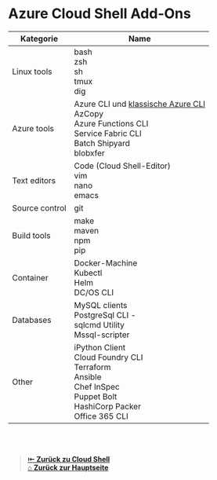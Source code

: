 # Azure Cloud Shell Add-Ons

| Kategorie | Name |
|-----------|------|
| Linux tools |bash <br> zsh <br> sh <br> tmux <br> dig |
| Azure tools | Azure CLI und [klassische Azure CLI](https://github.com/Azure/azure-xplat-cli) <br> AzCopy <br> Azure Functions CLI <br> Service Fabric CLI <br> Batch Shipyard <br> blobxfer |
| Text editors | Code (Cloud Shell-Editor) <br> vim <br> nano <br> emacs |
| Source control | git |
| Build tools | make <br> maven <br> npm <br> pip|
| Container | Docker-Machine <br> Kubectl <br> Helm <br> DC/OS CLI |
|Databases | MySQL clients <br> PostgreSql CLI -<br> sqlcmd Utility <br> Mssql-scripter |
| Other | iPython Client <br> Cloud Foundry CLI <br> Terraform <br> Ansible <br> Chef InSpec <br> Puppet Bolt <br> HashiCorp Packer <br> Office 365 CLI |







<br>
<br>

> [**⇤ Zurück zu Cloud Shell**](./Azure_Cloud_Shell.md) <br>
> [⌂ **Zurück zur Hauptseite**](https://gitlab.com/e-portfolio1/hf-cloud-native-engineer/semesterarbeiten/semesterarbeit-1)
